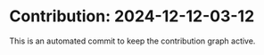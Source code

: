 # Contribution: 2024-12-12-03-12
This is an automated commit to keep the contribution graph active.
